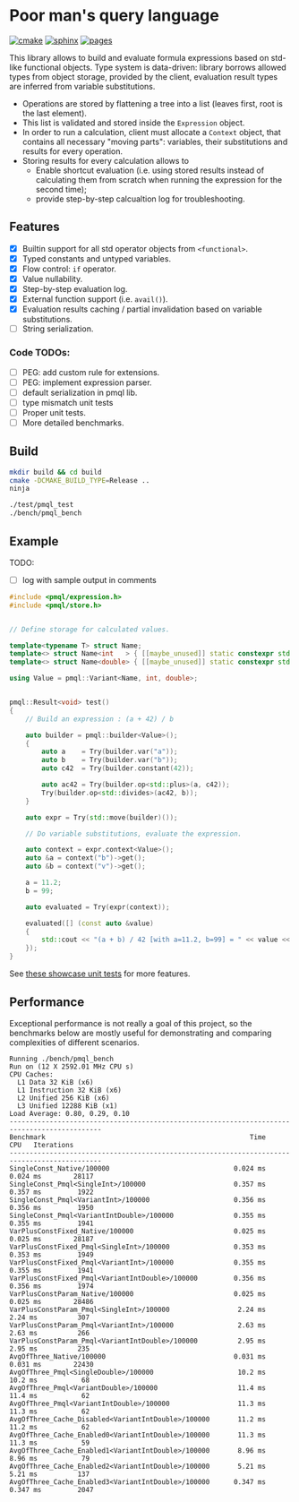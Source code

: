 # Poor man's query language

[![cmake](https://github.com/xenzh/poor-mans-ql/actions/workflows/cmake.yml/badge.svg)](https://github.com/xenzh/poor-mans-ql/actions/workflows/cmake.yml)
[![sphinx](https://github.com/xenzh/poor-mans-ql/actions/workflows/sphinx.yml/badge.svg)](https://github.com/xenzh/poor-mans-ql/actions/workflows/sphinx.yml)
[![pages](https://img.shields.io/badge/sphinx-documentation-informational)](https://xenzh.github.io/poor-mans-ql/)

This library allows to build and evaluate formula expressions based on std-like functional objects. Type system is data-driven: library borrows allowed types from object storage, provided by the client, evaluation result types are inferred from variable substitutions.

* Operations are stored by flattening a tree into a list (leaves first, root is the last element).
* This list is validated and stored inside the `Expression` object.
* In order to run a calculation, client must allocate a `Context` object, that contains all necessary "moving parts": variables, their substitutions and results for every operation.
* Storing results for every calculation allows to
    * Enable shortcut evaluation (i.e. using stored results instead of calculating them from scratch when running the expression for the second time);
    * provide step-by-step calcualtion log for troubleshooting.

## Features

- [x] Builtin support for all std operator objects from `<functional>`.
- [x] Typed constants and untyped variables.
- [x] Flow control: `if` operator.
- [x] Value nullability.
- [x] Step-by-step evaluation log.
- [x] External function support (i.e. `avail()`).
- [x] Evaluation results caching / partial invalidation based on variable substitutions.
- [ ] String serialization.

### Code TODOs:

- [ ] PEG: add custom rule for extensions.
- [ ] PEG: implement expression parser.
- [ ] default serialization in pmql lib.
- [ ] type mismatch unit tests
- [ ] Proper unit tests.
- [ ] More detailed benchmarks.

## Build

```sh
mkdir build && cd build
cmake -DCMAKE_BUILD_TYPE=Release ..
ninja

./test/pmql_test
./bench/pmql_bench
```

## Example

TODO:
- [ ] log with sample output in comments

```cpp
#include <pmql/expression.h>
#include <pmql/store.h>


// Define storage for calculated values.

template<typename T> struct Name;
template<> struct Name<int   > { [[maybe_unused]] static constexpr std::string_view value = "int"   ; };
template<> struct Name<double> { [[maybe_unused]] static constexpr std::string_view value = "double"; };

using Value = pmql::Variant<Name, int, double>;


pmql::Result<void> test()
{
    // Build an expression : (a + 42) / b

    auto builder = pmql::builder<Value>();
    {
        auto a    = Try(builder.var("a"));
        auto b    = Try(builder.var("b"));
        auto c42  = Try(builder.constant(42));

        auto ac42 = Try(builder.op<std::plus>(a, c42));
        Try(builder.op<std::divides>(ac42, b));
    }

    auto expr = Try(std::move(builder)());

    // Do variable substitutions, evaluate the expression.

    auto context = expr.context<Value>();
    auto &a = context("b")->get();
    auto &b = context("v")->get();

    a = 11.2;
    b = 99;

    auto evaluated = Try(expr(context));

    evaluated([] (const auto &value)
    {
        std::cout << "(a + b) / 42 [with a=11.2, b=99] = " << value << std::endl;
    });
}
```

See [these showcase unit tests](./test/example.t.cpp) for more features.

## Performance

Exceptional performance is not really a goal of this project, so the benchmarks below are mostly useful for demonstrating and comparing complexities of different scenarios.

```
Running ./bench/pmql_bench
Run on (12 X 2592.01 MHz CPU s)
CPU Caches:
  L1 Data 32 KiB (x6)
  L1 Instruction 32 KiB (x6)
  L2 Unified 256 KiB (x6)
  L3 Unified 12288 KiB (x1)
Load Average: 0.80, 0.29, 0.10
---------------------------------------------------------------------------------------------
Benchmark                                                   Time             CPU   Iterations
---------------------------------------------------------------------------------------------
SingleConst_Native/100000                               0.024 ms        0.024 ms        28117
SingleConst_Pmql<SingleInt>/100000                      0.357 ms        0.357 ms         1922
SingleConst_Pmql<VariantInt>/100000                     0.356 ms        0.356 ms         1950
SingleConst_Pmql<VariantIntDouble>/100000               0.355 ms        0.355 ms         1941
VarPlusConstFixed_Native/100000                         0.025 ms        0.025 ms        28187
VarPlusConstFixed_Pmql<SingleInt>/100000                0.353 ms        0.353 ms         1949
VarPlusConstFixed_Pmql<VariantInt>/100000               0.355 ms        0.355 ms         1941
VarPlusConstFixed_Pmql<VariantIntDouble>/100000         0.356 ms        0.356 ms         1974
VarPlusConstParam_Native/100000                         0.025 ms        0.025 ms        28486
VarPlusConstParam_Pmql<SingleInt>/100000                 2.24 ms         2.24 ms          307
VarPlusConstParam_Pmql<VariantInt>/100000                2.63 ms         2.63 ms          266
VarPlusConstParam_Pmql<VariantIntDouble>/100000          2.95 ms         2.95 ms          235
AvgOfThree_Native/100000                                0.031 ms        0.031 ms        22430
AvgOfThree_Pmql<SingleDouble>/100000                     10.2 ms         10.2 ms           68
AvgOfThree_Pmql<VariantDouble>/100000                    11.4 ms         11.4 ms           62
AvgOfThree_Pmql<VariantIntDouble>/100000                 11.3 ms         11.3 ms           62
AvgOfThree_Cache_Disabled<VariantIntDouble>/100000       11.2 ms         11.2 ms           62
AvgOfThree_Cache_Enabled0<VariantIntDouble>/100000       11.3 ms         11.3 ms           59
AvgOfThree_Cache_Enabled1<VariantIntDouble>/100000       8.96 ms         8.96 ms           79
AvgOfThree_Cache_Enabled2<VariantIntDouble>/100000       5.21 ms         5.21 ms          137
AvgOfThree_Cache_Enabled3<VariantIntDouble>/100000      0.347 ms        0.347 ms         2047
```

